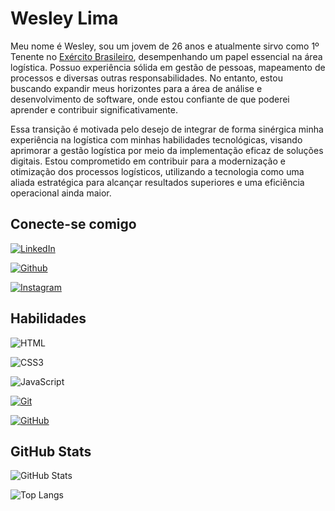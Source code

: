 
# Wesley Lima

Meu nome é Wesley, sou um jovem de 26 anos e atualmente sirvo como 1º Tenente no [Exército Brasileiro](https://www.eb.mil.br/), desempenhando um papel essencial na área logística. Possuo experiência sólida em gestão de pessoas, mapeamento de processos e diversas outras responsabilidades. No entanto, estou buscando expandir meus horizontes para a área de análise e desenvolvimento de software, onde estou confiante de que poderei aprender e contribuir significativamente.

Essa transição é motivada pelo desejo de integrar de forma sinérgica minha experiência na logística com minhas habilidades tecnológicas, visando aprimorar a gestão logística por meio da implementação eficaz de soluções digitais. Estou comprometido em contribuir para a modernização e otimização dos processos logísticos, utilizando a tecnologia como uma aliada estratégica para alcançar resultados superiores e uma eficiência operacional ainda maior.


## Conecte-se comigo 
[![LinkedIn](https://img.shields.io/badge/LinkedIn-0077B5?style=for-the-badge&logo=linkedin&logoColor=white)](https://www.linkedin.com/in/wesley-lima-1aa061239/)

[![Github](https://img.shields.io/badge/Github-000?style=for-the-badge&logo=Github&logoColor=fffff)](https://github.com/wesleylimaa)

[![Instagram](https://img.shields.io/badge/-Instagram-%23E4496F?style=for-the-badge&logo=instagram&logoColor=white)](https://www.instagram.com/wesley.lima.w)

## Habilidades

![HTML](https://img.shields.io/badge/HTML-000?style=for-the-badge&logo=html5&logoColor=30A3DC)

![CSS3](https://img.shields.io/badge/CSS3-000?style=for-the-badge&logo=css3&logoColor=E94D5F)

![JavaScript](https://img.shields.io/badge/JavaScript-000?style=for-the-badge&logo=javascript&logoColor=F0DB4F)


[![Git](https://img.shields.io/badge/Git-000?style=for-the-badge&logo=git&logoColor=E94D5F)](https://git-scm.com/doc)

[![GitHub](https://img.shields.io/badge/GitHub-000?style=for-the-badge&logo=github&logoColor=30A3DC)](https://docs.github.com/)


## GitHub Stats

![GitHub Stats](https://github-readme-stats.vercel.app/api?username=wesleylimaa&theme=transparent&bg_color=000&border_color=30A3DC&show_icons=true&icon_color=009c3b&title_color=009c3b&text_color=FFF)

![Top Langs](https://github-readme-stats-git-masterrstaa-rickstaa.vercel.app/api/top-langs/?username=wesleylimaa&layout=compact&bg_color=000&border_color=30A3DC&title_color=009c3b&text_color=FFF)